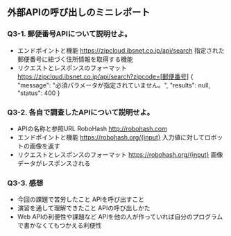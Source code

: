 ## 外部APIの呼び出しのミニレポート
### Q3-1. 郵便番号APIについて説明せよ。
* エンドポイントと機能
    https://zipcloud.ibsnet.co.jp/api/search
    指定された郵便番号に紐づく住所情報を取得する機能
* リクエストとレスポンスのフォーマット
    https://zipcloud.ibsnet.co.jp/api/search?zipcode=[郵便番号]
    {
	"message": "必須パラメータが指定されていません。",
	"results": null,
	"status": 400
    }
### Q3-2. 各自で調査したAPIについて説明せよ。
* APIの名称と参照URL
    RoboHash
    http://robohash.com
* エンドポイントと機能
    https://robohash.org/{input}
    入力値に対してロボットの画像を返す
* リクエストとレスポンスのフォーマット
    https://robohash.org/{input}
    画像データがレスポンスされる
### Q3-3. 感想
* 今回の課題で苦労したこと
    APIを呼び出すこと
* 演習を通して理解できたこと
    APIの呼び出しかた
* Web APIの利便性や課題など
    APIを他の人が作っていれば自分のプログラムで書かなくてもつかえる利便性

